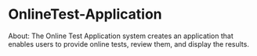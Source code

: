 # OnlineTest-Application
About:
The Online Test Application system creates an application that enables users to provide online tests, review them, and display the results.

